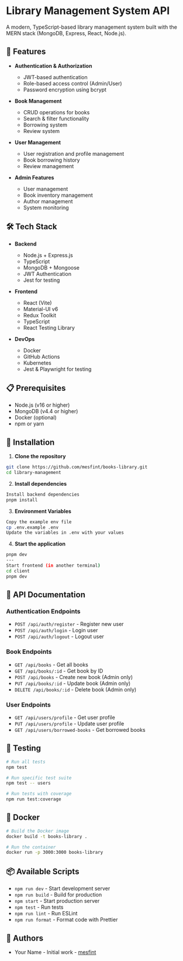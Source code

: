 # Library Management System API

A modern, TypeScript-based library management system built with the MERN stack (MongoDB, Express, React, Node.js).

## 🚀 Features

- **Authentication & Authorization**
  - JWT-based authentication
  - Role-based access control (Admin/User)
  - Password encryption using bcrypt

- **Book Management**
  - CRUD operations for books
  - Search & filter functionality
  - Borrowing system
  - Review system

- **User Management**
  - User registration and profile management
  - Book borrowing history
  - Review management

- **Admin Features**
  - User management
  - Book inventory management
  - Author management
  - System monitoring

## 🛠️ Tech Stack

- **Backend**
  - Node.js + Express.js
  - TypeScript
  - MongoDB + Mongoose
  - JWT Authentication
  - Jest for testing

- **Frontend**
  - React (Vite)
  - Material-UI v6
  - Redux Toolkit
  - TypeScript
  - React Testing Library

- **DevOps**
  - Docker
  - GitHub Actions
  - Kubernetes
  - Jest & Playwright for testing

## 📋 Prerequisites

- Node.js (v16 or higher)
- MongoDB (v4.4 or higher)
- Docker (optional)
- npm or yarn

## 🔧 Installation

1. **Clone the repository**

```bash
git clone https://github.com/mesfint/books-library.git
cd library-management

```

2. **Install dependencies**

```bash
Install backend dependencies
pnpm install

```

3. **Environment Variables**
```bash
Copy the example env file
cp .env.example .env
Update the variables in .env with your values

```

4. **Start the application**
```bash
pnpm dev
---
Start frontend (in another terminal)
cd client
pnpm dev


```


## 📝 API Documentation

### Authentication Endpoints
- `POST /api/auth/register` - Register new user
- `POST /api/auth/login` - Login user
- `POST /api/auth/logout` - Logout user

### Book Endpoints
- `GET /api/books` - Get all books
- `GET /api/books/:id` - Get book by ID
- `POST /api/books` - Create new book (Admin only)
- `PUT /api/books/:id` - Update book (Admin only)
- `DELETE /api/books/:id` - Delete book (Admin only)

### User Endpoints
- `GET /api/users/profile` - Get user profile
- `PUT /api/users/profile` - Update user profile
- `GET /api/users/borrowed-books` - Get borrowed books

## 🧪 Testing

```bash
# Run all tests
npm test

# Run specific test suite
npm test -- users

# Run tests with coverage
npm run test:coverage
```

## 🐳 Docker

```bash
# Build the Docker image
docker build -t books-library .

# Run the container
docker run -p 3000:3000 books-library
```

## 📦 Available Scripts

- `npm run dev` - Start development server
- `npm run build` - Build for production
- `npm start` - Start production server
- `npm test` - Run tests
- `npm run lint` - Run ESLint
- `npm run format` - Format code with Prettier



## 👥 Authors

- Your Name - Initial work - [mesfint](https://github.com/mesfint)



